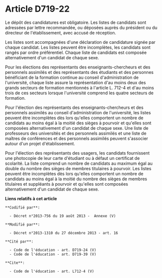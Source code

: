 # Article D719-22

Le dépôt des candidatures est obligatoire. Les listes de candidats sont adressées par lettre recommandée, ou déposées auprès
du président ou du directeur de l'établissement, avec accusé de réception. 

Les listes sont accompagnées d'une déclaration de candidature signée par chaque candidat. Les listes peuvent être
incomplètes, les candidats sont rangés par ordre préférentiel. Chaque liste de candidats est composée alternativement d'un
candidat de chaque sexe. 

Pour les élections des représentants des enseignants-chercheurs et des personnels assimilés et des représentants des
étudiants et des personnes bénéficiant de la formation continue au conseil d'administration de l'université, chaque liste
assure la représentation d'au moins deux des grands secteurs de formation mentionnés à l'article L. 712-4 et d'au moins trois
de ces secteurs lorsque l'université comprend les quatre secteurs de formation. 

Pour l'élection des représentants des enseignants-chercheurs et des personnels assimilés au conseil d'administration de
l'université, les listes peuvent être incomplètes dès lors qu'elles comportent un nombre de candidats au moins égal à la
moitié des sièges à pourvoir et qu'elles sont composées alternativement d'un candidat de chaque sexe. Une liste de
professeurs des universités et des personnels assimilés et une liste de maîtres de conférences et des personnels assimilés
peuvent s'associer autour d'un projet d'établissement. 

Pour l'élection des représentants des usagers, les candidats fournissent une photocopie de leur carte d'étudiant ou à défaut
un certificat de scolarité. La liste comprend un nombre de candidats au maximum égal au double du nombre des sièges de
membres titulaires à pourvoir. Les listes peuvent être incomplètes dès lors qu'elles comportent un nombre de candidats au
moins égal à la moitié du nombre des sièges de membres titulaires et suppléants à pourvoir et qu'elles sont composées
alternativement d'un candidat de chaque sexe.

**Liens relatifs à cet article**

	**Codifié par**:

	  - Décret n°2013-756 du 19 août 2013 -  Annexe (V)

	**Modifié par**:

	  - Décret n°2013-1310 du 27 décembre 2013 - art. 16

	**Cité par**:

	  - Code de l'éducation - art. D719-24 (V)
	  - Code de l'éducation - art. D719-39 (V)

	**Cite**:

	  - Code de l'éducation - art. L712-4 (V)
